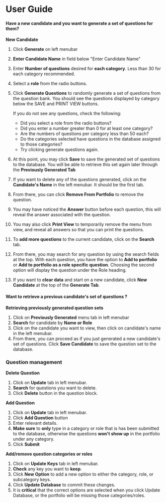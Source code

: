 # User Guide

#### Have a new candidate and you want to generate a set of questions for them?


**New Candidate**
1. Click **Generate** on left menubar
2. **Enter Candidate Name** in field below "Enter Candidate Name"
3. Enter **Number of questions** desired for **each category**. Less than 30 for each category recommended.
4. Select a **role** from the radio buttons.
5. Click **Generate Questions** to randomly generate a set of questions from the question bank. You should see the questions displayed by category below the SAVE and PRINT VIEW buttons.

    If you do not see any questions, check the following:
    * Did you select a role from the radio buttons?
    * Did you enter a number greater than 0 for at least one category?
    * Are the numbers of questions per category less than 50 each?
    * Do the categories selected have questions in the database assigned to those categories?
    * Try clicking generate questions again.

6. At this point, you may click **Save** to save the generated set of questions to the database. You will be able to retrieve this set again later through the **Previously Generated Tab**
7. If you want to delete any of the questions generated, click on the **Candidate's Name** in the left menubar. It should be the first tab.
8. From there, you can click **Remove From Portfolio** to remove the question.
9. You may have noticed the **Answer** button before each question, this will reveal the answer associated with the question.
10. You may also click **Print View** to temporarily remove the menu from view, and reveal all answers so that you can print the questions.
11. To **add more questions** to the current candidate, click on the **Search** tab.
12. From there, you may search for any question by using the search fields at the top. With each question, you have the option to **Add to portfolio** or **Add to portfolio as a role specific question**. Choosing the second option will display the question under the Role heading.
13. If you want to **clear data** and start on a new candidate, click **New Candidate** at the top of the **Generate Tab**.

#### Want to retrieve a previous candidate's set of questions ?

**Retrieving previously generated question sets**

1. Click on **Previously Generated** menu tab in left menubar
2. **Search** for candidate by **Name or Role**
3. Click on the candidate you want to view, then click on candidate's name in the left menubar.
4. From there, you can proceed as if you just generated a new candidate's set of questions. Click **Save Candidate** to save the question set to the database.


### Question management

**Delete Question**
1. Click on **Update** tab in left menubar.
2. **Search** for questions you want to delete.
3. Click **Delete** button in the question block.

**Add Question**
1. Click on **Update** tab in left menubar.
2. Click **Add Question** button
3. Enter relevant details.
4. **Make sure** to **only** type in a category or role that is has been submitted to the database, otherwise the questions **won't show up** in the portfolio under any category.
5. Click **Submit**

**Add/remove question categories or roles**
1. Click on **Update Keys** tab in left menubar.
2. **Check** any key you want to **keep**.
3. Click **New Option** to add a new option to either the category, role, or subcategory keys.
4. Click **Update Database** to commit these changes.
5. It is **critical** that the correct options are selected when you click Update Database, or the portfolio will be missing those categories/roles.

